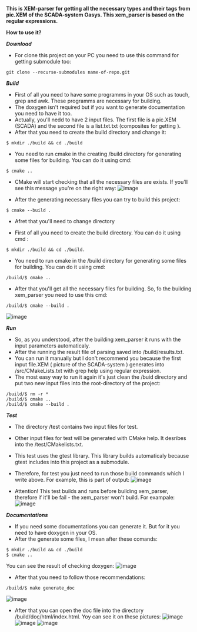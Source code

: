<b>This is XEM-parser for getting all the necessary types and their tags from pic.XEM of the SCADA-system Oasys. This xem_parser is based on the regular expressions.</b>

**How to use it?**

***Download***
- For clone this project on your PC you need to use this command for getting submodule too:
```
git clone --recurse-submodules name-of-repo.git
```

***Build***
- First of all you need to have some programms in your OS such as touch, grep and awk. These programms are necessary for building.
- The doxygen isn't required but if you want to generate documentation you need to have it too.
- Actually, you'll nedd to have 2 input files. The first file is a pic.XEM (SCADA) and the second file is a list.txt.txt (composites for getting ).
- After that you need to create the build directory and change it:
```
$ mkdir ./build && cd ./build
```
- You need to run cmake in the creating /build directory for generating some files for building. You can do it using cmd:
```
$ cmake ..
```
- CMake will start checking that all the necessary files are exists. If you'll see this message you're on the right way:
![image](https://github.com/SerIsNull/CPP_XEM_PARSER/assets/124979388/f37771b1-57a6-4d61-8948-8c05f343476c)

- After the generating necessary files you can try to build this project:
```
$ cmake --build .
```

- Afret that you'll need to change directory

- First of all you need to create the build directory. You can do it using cmd :

```
$ mkdir ./build && cd ./build.
```
- You need to run cmake in the /build directory for generating some files for building. You can do it using cmd:
```
/build/$ cmake ..
```
- After that you'll get all the necessary files for building. So, fo the building xem_parser you need to use this cmd:
```
/build/$ cmake --build .
```
![image](https://github.com/SerIsNull/CPP_XEM_PARSER/assets/124979388/81225d3b-51e3-4d67-8448-c74d6b7bff5b)

***Run***
- So, as you understood, after the building xem_parser it runs with the input parameters automaticaly.
- After the running the result file of parsing saved into /build/results.txt.
- You can run it manually but I don't recommend you because the first input file.XEM ( picture of the SCADA-system ) generates into /src/CMakeLists.txt with grep help using regular expression.
- The most easy way to run it again it's just clean the /buid directory and put two new input files into the root-directory of the project:
```
/build/$ rm -r *
/build/$ cmake ..
/build/$ cmake --build .
```
***Test***
- The directory /test contains two input files for test.
- Other input files for test will be generated with CMake help. It desribes into the /test/CMakelists.txt.
- This test uses the gtest library. This library builds automaticaly because gtest includes into this project as a submodule.
- Therefore, for test you just need to run those build commands which I write above. For example, this is part of output:
![image](https://github.com/SerIsNull/CPP_XEM_PARSER/assets/124979388/dd8a0065-f322-4885-8e71-a8c56fa90cb5)

- Attention! This test builds and runs before building xem_parser, therefore if it'll be fail - the xem_parser won't build. For exampale:
![image](https://github.com/SerIsNull/CPP_XEM_PARSER/assets/124979388/33008cf5-6e71-4546-b56b-70898e176d22)

***Documentations***
- If you need some documentations you can generate it. But for it you need to have doxygen in your OS.
- After the generate some files, I mean after these comands:
```
$ mkdir ./build && cd ./build
$ cmake ..
```
You can see the result of checking doxygen:
![image](https://github.com/SerIsNull/CPP_XEM_PARSER/assets/124979388/87719446-6672-4416-8fc7-79701abb51ec)
- After that you need to follow those recommendations:
```
/build/$ make generate_doc
```
![image](https://github.com/SerIsNull/CPP_XEM_PARSER/assets/124979388/f65959b9-b321-44ac-89ea-7ef016303f1a)

- After that you can open the doc file into the directory /build/doc/html/index.html. Yoy can see it on these pictures:
![image](https://github.com/SerIsNull/CPP_XEM_PARSER/assets/124979388/b4e1e6e4-caee-44e4-bd54-10f91159d062)
![image](https://github.com/SerIsNull/CPP_XEM_PARSER/assets/124979388/26948bec-d5d7-4746-8da3-c04230cdef83)
![image](https://github.com/SerIsNull/CPP_XEM_PARSER/assets/124979388/55f1ef11-3c11-4a9a-8e68-58674778885d)





